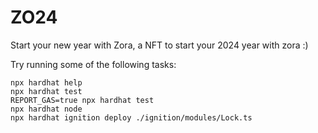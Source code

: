# ZO24
Start your new year with Zora, a NFT to start your 2024 year with zora :)

Try running some of the following tasks:

```shell
npx hardhat help
npx hardhat test
REPORT_GAS=true npx hardhat test
npx hardhat node
npx hardhat ignition deploy ./ignition/modules/Lock.ts
```
